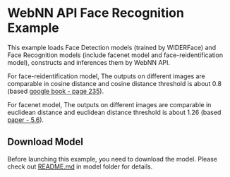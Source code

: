 # WebNN API Face Recognition Example
This example loads Face Detection models (trained by WIDERFace) and Face Recognition models (include facenet model and face-reidentification model), constructs and inferences them by WebNN API.

For face-reidentification model, The outputs on different images are comparable in cosine distance and cosine distance threshold is about 0.8 (based [google book - page 235](https://books.google.co.kr/books?id=UB1tDwAAQBAJ&pg=PA235&lpg=PA235&dq=LFW+cosine+threshold&source=bl&ots=DVTv9oVGbN&sig=ACfU3U0f3Imeto2SjfW8JwSu5RjWiMpI2A&hl=en&sa=X&ved=2ahUKEwijhcDGzpjmAhVRL6YKHQYFAvAQ6AEwA3oECAkQAQ#v=onepage&q=LFW%20cosine%20threshold&f=false)).

For facenet model, The outputs on different images are comparable in euclidean distance and euclidean distance threshold is about 1.26 (based [paper - 5.6](https://arxiv.org/pdf/1503.03832.pdf)).

## Download Model
Before launching this example, you need to download the model. Please check out [README.md](model/README.md) in model folder for details.
